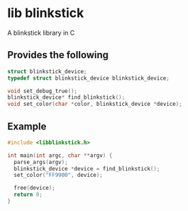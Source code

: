 lib blinkstick
=============

A blinkstick library in C

## Provides the following
```C
struct blinkstick_device;
typedef struct blinkstick_device blinkstick_device;

void set_debug_true();
blinkstick_device* find_blinkstick();
void set_color(char *color, blinkstick_device *device);
```

## Example

```C
#include <libblinkstick.h>

int main(int argc, char **argv) {
  parse_args(argv);
  blinkstick_device *device = find_blinkstick();
  set_color("FF9900", device);

  free(device);
  return 0;
}
```
